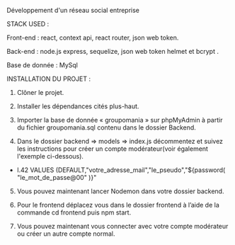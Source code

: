 Développement d'un réseau social entreprise  



STACK USED :

Front-end : react, context api, react router, json web token. 

Back-end : node.js express, sequelize, json web token helmet et bcrypt . 

Base de donnée : MySql



INSTALLATION DU PROJET :

1) Clôner le projet. 

2) Installer les dépendances cités plus-haut.

3) Importer la base de donnée « groupomania » sur phpMyAdmin à partir du fichier groupomania.sql contenu dans le dossier Backend.

4) Dans le dossier backend => models => index.js décommentez et suivez les instructions pour créer un compte modérateur(voir également l'exemple ci-dessous).
- l.42      VALUES (DEFAULT,"votre_adresse_mail","le_pseudo","${password(
   		      "le_mot_de_passe@00" 
            )}"
            
5) Vous pouvez maintenant lancer Nodemon dans votre dossier backend. 

5) Pour le frontend déplacez vous dans le dossier frontend à l’aide de la commande cd frontend puis npm start. 

6) Vous pouvez maintenant vous connecter avec votre compte modérateur ou créer un autre compte normal.
